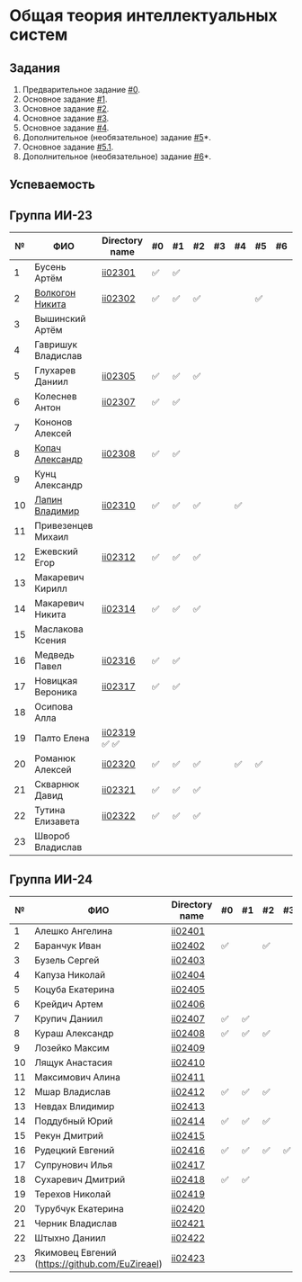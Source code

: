 # Общая теория интеллектуальных систем

## Задания

1. Предварительное задание [#0](./tasks/task_00/readme.md).
2. Основное задание [#1](./tasks/task_01/readme.md).
3. Основное задание [#2](./tasks/task_02/readme.md).
4. Основное задание [#3](./tasks/task_03/readme.md).
5. Основное задание [#4](./tasks/task_04/readme.md).
6. Дополнительное (необязательное) задание [#5](./tasks/task_05/readme.md)\*.
7. Основное задание [#5.1](https://github.com/brstu/OTIS-2023/issues/72).
8. Дополнительное (необязательное) задание [#6](./tasks/task_06/readme.md)\*.

## Успеваемость

## Группа ИИ-23
| №  | ФИО                          | Directory name                    | #0 | #1  | #2 | #3 | #4 | #5 | #6 | #7 | Рейтинг |
|----|------------------------------|-----------------------------------|----|-----|----|----|----|----|----|----|---------|
| 1  | Бусень Артём                 |[ii02301](trunk/ii02301)           |✅ |  ✅ |    |    |    |    |    |    |        8|              |                                   |    |     |    |    |    |    |    |    |        6|
| 2  |[Волкогон Никита](https://github.com/VolkogonNikita) |[ii02302](trunk/ii02302)| ✅ | ✅ | ✅ |    |    | ✅ |    |    |        8|
| 3  | Вышинский Артём              |                                   |    |     |    |    |    |    |    |    |        6|
| 4  | Гавришук Владислав           |                                   |    |     |    |    |    |    |    |    |        6|
| 5  | Глухарев Даниил              |[ii02305](trunk//ii02305)          | ✅ | ✅ | ✅ |    |    |    |    |    |        8|
| 6  | Колеснев Антон               |[ii02307](trunk/ii02307)           |✅ | ✅  |    |    |    |    |    |    |        8|
| 7  | Кононов Алексей              |                                   |    |     |    |    |    |    |    |    |        6|
| 8  | [Копач Александр](https://github.com/AtticaQQ) |[ii02308](trunk/ii02308)|✅  | ✅ |    |    |    |    |    |    |        8|
| 9  | Кунц Александр               |                                   |    |     |    |    |    |    |    |    |        6|
| 10 | [Лапин Владимир](https://github.com/LapinVladimir)|[ii02310](trunk/ii02310)           | ✅ |  ✅ | ✅ |    | ✅ |    |    |    |        8|
| 11 | Привезенцев Михаил           |                                   |    |     |    |    |    |    |    |    |        6|
| 12 | Ежевский Егор                |[ii02312](trunk/ii02312)           |✅ | ✅  |✅ |    |    |    |    |    |        8|
| 13 | Макаревич Кирилл             |                                   |    |     |    |    |    |    |    |    |        6|
| 14 | Макаревич Никита             |[ii02314](trunk/ii02314)           | ✅ | ✅ | ✅ |    |    |    |    |    |        8|
| 15 | Маслакова Ксения             |                                   |    |     |    |    |    |    |    |    |        6|
| 16 | Медведь Павел                |[ii02316](trunk/ii02316)           | ✅ |  ✅|    |    |    |    |    |    |        8|
| 17 | Новицкая Вероника            |[ii02317](trunk/ii02317)           | ✅  |  ✅    |    |    |    |    |     |       6|
| 18 | Осипова Алла                 |                                   |    |     |    |    |    |    |    |    |        6|
| 19 | Палто Елена                  |[ii02319](trunk/ii02319)             ✅   ✅                       |    |     |    |    |    |    |    |    |        6|
| 20 | Романюк Алексей              |[ii02320](trunk/ii02320)           | ✅ | ✅ | ✅ |    | ✅ | ✅ |    |    |        9|
| 21 | Скварнюк Давид               |[ii02321](trunk/ii02321)           | ✅ | ✅ | ✅ |    |    |    |    |    |        8|
| 22 | Тутина Елизавета             |[ii02322](trunk/ii02322)           | ✅ | ✅ | ✅ |    |    |    |    |    |        8|
| 23 | Швороб Владислав             |                                   |    |     |    |    |    |    |    |    |        6|6       |

## Группа ИИ-24

| №   | ФИО                                             | Directory name           | #0  | #1  | #2  | #3  | #4  | #5  | #6  | #7  | Рейтинг |
| --- | ----------------------------------------------- | ------------------------ | --- | --- | --- | --- | --- | --- | --- | --- | ------- |
| 1   | Алешко Ангелина                                 | [ii02401](trunk/ii02401) |     |     |     |     |     |     |     |     | 6       |
| 2   | Баранчук Иван                                   | [ii02402](trunk/ii02402) | ✅  |     | ✅  |     |     |     |     |     | 6       |
| 3   | Бузель Сергей                                   | [ii02403](trunk/ii02403) |     |     |     |     |     |     |     |     | 6       |
| 4   | Капуза Николай                                  | [ii02404](trunk/ii02404) |     |     |     |     |     |     |     |     | 6       |
| 5   | Коцуба Екатерина                                | [ii02405](trunk/ii02405) |     |     |     |     |     |     |     |     | 6       |
| 6   | Крейдич Артем                                   | [ii02406](trunk/ii02406) |     |     |     |     |     |     |     |     | 6       |
| 7   | Крупич Даниил                                   | [ii02407](trunk/ii02407) | ✅  | ✅  |     |     |     |     |     |     | 6       |
| 8   | Кураш Александр                                 | [ii02408](trunk/ii02408) | ✅  | ✅  | ✅  |     | ✅  |     |     |     | 9       |
| 9   | Лозейко Максим                                  | [ii02409](trunk/ii02409) |     |     |     |     |     |     |     |     | 6       |
| 10  | Лящук Анастасия                                 | [ii02410](trunk/ii02410) |     |     |     |     |     |     |     |     | 6       |
| 11  | Максимович Алина                                | [ii02411](trunk/ii02411) |     |     |     |     |     |     |     |     | 6       |
| 12  | Мшар Владислав                                  | [ii02412](trunk/ii02412) | ✅  | ✅  | ✅  |     |     |     |     |     | 6       |
| 13  | Невдах Влидимир                                 | [ii02413](trunk/ii02413) |     |     |     |     |     |     |     |     | 6       |
| 14  | Поддубный Юрий                                  | [ii02414](trunk/ii02414) | ✅  | ✅  | ✅  |     | ✅  |     |     |     | 8       |
| 15  | Рекун Дмитрий                                   | [ii02415](trunk/ii02415) |     |     |     |     |     |     |     |     | 6       |
| 16  | Рудецкий Евгений                                | [ii02416](trunk/ii02416) | ✅  | ✅  | ✅  | ✅  |     |     |     |     | 7       |
| 17  | Супрунович Илья                                 | [ii02417](trunk/ii02417) |     |     |     |     |     |     |     |     | 6       |
| 18  | Сухаревич Дмитрий                               | [ii02418](trunk/ii02418) | ✅  | ✅  |     |     |     |     |     |     | 8       |
| 19  | Терехов Николай                                 | [ii02419](trunk/ii02419) |     |     |     |     |     |     |     |     | 6       |
| 20  | Турубчук Екатерина                              | [ii02420](trunk/ii02420) |     |     |     |     |     |     |     |     | 6       |
| 21  | Черник Владислав                                | [ii02421](trunk/ii02421) |     |     |     |     |     |     |     |     | 6       |
| 22  | Штыхно Даниил                                   | [ii02422](trunk/ii02422) |     |     |     |     |     |     |     |     | 6       |
| 23  | Якимовец Евгений (https://github.com/EuZireael) | [ii02423](trunk/ii02423) |     |     |     |     |     | ✅ |   |     | 7       |

